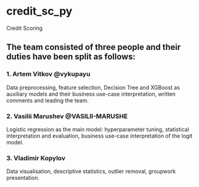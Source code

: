 # credit_sc_py
Credit Scoring

## The team consisted of three people and their duties have been split as follows:

### 1. Artem Vitkov @vykupayu
Data preprocessing, feature selection, Decision Tree and XGBoost as auxiliary models and their business use-case interpretation, written comments and leading the team.

### 2. Vasilii Marushev @VASILII-MARUSHE
Logistic regression as the main model: hyperparameter tuning, statistical interpretation and evaluation, business use-case interpretation of the logit model.

### 3. Vladimir Kopylov
Data visualisation, descriptive statistics, outlier removal, groupwork presentation.


   
